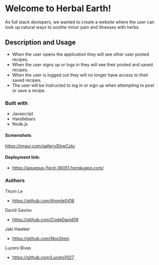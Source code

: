 # Welcome to Herbal Earth!
As full stack devlopers, we wanted to create a website where the user can look up natural ways to soothe minor pain and illnesses with herbs.
## Description and Usage
- When the user opens the application they will see other user posted recipes.
- When the user signs up or logs in they will see their posted and saved recipes.
- When the user is logged out they will no longer have access to their saved recipes.
- The user will be instructed to log in or sign up when attempting to post or save a recipe. 
### Built with
- Javascript
- Handlebars
- Node.js
#### Screenshots
https://imgur.com/gallery/EkwCztu
#### Deployment link:
- https://aqueous-fjord-36051.herokuapp.com/
### Authors
Thom Le
- https://github.com/thomle0418

David Gavino
- https://github.com/CodeDavid09

Jaki Hawker
- https://github.com/NoxSiren

Lucero Rivas
- https://github.com/Lucero1027
